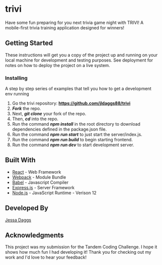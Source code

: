 # trivi

Have some fun preparing for you next trivia game night with TRIVI! A mobile-first trivia training application designed for winners! 

## Getting Started

These instructions will get you a copy of the project up and running on your local machine for development and testing purposes. See deployment for notes on how to deploy the project on a live system.

### Installing

A step by step series of examples that tell you how to get a development env running

1. Go the trivi repository: **https://github.com/jldaggs88/trivi**
2. **_Fork_** the repo.
3. Next, **_git clone_** your fork of the repo.
4. Then, **_cd_** into the repo.
5. Run the command **_npm install_** in the root directory to download dependencies defined in the package.json file.
6. Run the command **_npm run start_** to just start the server/index.js.
7. Run the command **_npm run build_** to begin starting frontend.
8. Run the command **_npm run dev_** to start development server.

## Built With

- [React](https://reactjs.org/) - Web Framework
- [Webpack](https://maven.apache.org/) - Module Bundle
- [Babel](http://www.dropwizard.io/1.0.2/docs/) - Javascript Compiler
- [Express.js](https://maven.apache.org/) - Server Framework
- [Node.js](https://nodejs.org/en/) - JavaScript Runtime - Verison 12

## Developed By

[Jessa Daggs](https://github.com/jldaggs88)


## Acknowledgments

This project was my submission for the Tandem Coding Challenge. I hope it shows how much fun I had developing it! Thank you for checking out my work and I'd love to hear your feedback!
